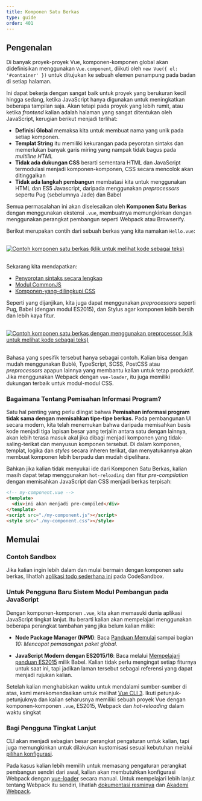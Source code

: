 ```yaml
---
title: Komponen Satu Berkas
type: guide
order: 401
---
```


## Pengenalan

Di banyak proyek-proyek Vue, komponen-komponen global akan didefinisikan menggunakan `Vue.component`, diikuti oleh `new Vue({ el: '#container' })` untuk ditujukan ke sebuah elemen penampung pada badan di setiap halaman.

Ini dapat bekerja dengan sangat baik untuk proyek yang berukuran kecil hingga sedang, ketika JavaScript hanya digunakan untuk meningkatkan beberapa tampilan saja. Akan tetapi pada proyek yang lebih rumit, atau ketika _frontend_ kalian adalah halaman yang sangat ditentukan oleh JavaScript, kerugian berikut menjadi terlihat:

- **Definisi Global** memaksa kita untuk membuat nama yang unik pada setiap komponen.
- **Templat String** itu memiliki kekurangan pada peyorotan sintaks dan memerlukan banyak garis miring yang nampak tidak bagus pada _multiline HTML_
- **Tidak ada dukungan CSS** berarti sementara HTML dan JavaScript termodulasi menjadi komponen-komponen, CSS secara mencolok akan ditinggalkan
- **Tidak ada langkah pembangun** membatasi kita untuk menggunakan HTML dan ES5 Javascript, daripada menggunakan _preprocessors_ sepertu Pug (sebelumnya Jade) dan Babel

Semua permasalahan ini akan diselesaikan oleh **Komponen Satu Berkas** dengan menggunakan ekstensi `.vue`, membuatnya memungkinkan dengan menggunakan perangkat pembangun seperti Webpack atau Browserify.

Berikut merupakan contih dari sebuah berkas yang kita namakan `Hello.vue`:

<a href="https://gist.github.com/chrisvfritz/e2b6a6110e0829d78fa4aedf7cf6b235" target="_blank" rel="noopener noreferrer"><img src="/images/vue-component.png" alt="Contoh komponen satu berkas (klik untuk melihat kode sebagai teks)" style="display: block; margin: 30px auto;"></a>

Sekarang kita mendapatkan:

- [Penyorotan sintaks secara lengkap](https://github.com/vuejs/awesome-vue#source-code-editing)
- [Modul CommonJS](https://webpack.js.org/concepts/modules/#what-is-a-webpack-module)
- [Komponen-yang-dilingkupi CSS](https://vue-loader.vuejs.org/en/features/scoped-css.html)

Seperti yang dijanjikan, kita juga dapat menggunakan _preprocessors_ seperti Pug, Babel (dengan modul ES2015), dan Stylus agar komponen lebih bersih dan lebih kaya fitur.

<a href="https://gist.github.com/chrisvfritz/1c9f2daea9bc078dcb47e9a82e5f7587" target="_blank" rel="noopener noreferrer"><img src="/images/vue-component-with-preprocessors.png" alt="Contoh komponen satu berkas dengan menggunakan preprocessor (klik untuk melihat kode sebagai teks)" style="display: block; margin: 30px auto;"></a>

Bahasa yang spesifik tersebut hanya sebagai contoh. Kalian bisa dengan mudah menggunakan Bublé, TypeScript, SCSS, PostCSS atau _preprocessors_ apapun lainnya yang membantu kalian untuk tetap produktif. Jika menggunakan Webpack dengan `vue-loader`, itu juga memiliki dukungan terbaik untuk modul-modul CSS.

### Bagaimana Tentang Pemisahan Informasi Program?

Satu hal penting yang perlu diingat bahwa **Pemisahan informasi program tidak sama dengan memisahkan tipe-tipe berkas.** Pada pembangunan UI secara modern, kita telah menemukan bahwa daripada memisahkan basis kode menjadi tiga lapisan besar yang terjalin antara satu dengan lainnya, akan lebih terasa masuk akal jika dibagi menjadi komponen yang tidak-saling-terikat dan menyusun komponen tersebut. Di dalam komponen, templat, logika dan _styles_ secara inheren terikat, dan menyatukannya akan membuat komponen lebih berpadu dan mudah dipelihara.

Bahkan jika kalian tidak menyukai ide dari Komponen Satu Berkas, kalian masih dapat tetap menggunakan `hot-reloading` dan fitur _pre-compilation_ dengan memisahkan JavaScript dan CSS menjadi berkas terpisah:

``` html
<!-- my-component.vue -->
<template>
  <div>ini akan menjadi pre-compiled</div>
</template>
<script src="./my-component.js"></script>
<style src="./my-component.css"></style>
```

## Memulai

### Contoh Sandbox

Jika kalian ingin lebih dalam dan mulai bermain dengan komponen satu berkas, lihatlah [aplikasi todo sederhana ini](https://codesandbox.io/s/o29j95wx9) pada CodeSandbox.

### Untuk Pengguna Baru Sistem Modul Pembangun pada JavaScript

Dengan komponen-komponen `.vue`, kita akan memasuki dunia aplikasi JavaScript tingkat lanjut. Itu berarti kalian akan mempelajari menggunakan beberapa perangkat tambahan yang jika belum kalian miliki:

- **Node Package Manager (NPM)**: Baca [Panduan Memulai](https://docs.npmjs.com/getting-started/what-is-npm) sampai bagian _10: Mencopot pemasangan paket global_.

- **JavaScript Modern dengan ES2015/16**: Baca melalui [Mempelajari panduan ES2015](https://babeljs.io/docs/learn-es2015/) milik Babel. Kalian tidak perlu mengingat setiap fiturnya untuk saat ini, tapi jadikan laman tersebut sebagai referensi yang dapat menjadi rujukan kalian.

Setelah kalian menghabiskan waktu untuk mendalami sumber-sumber di atas, kami merekomendasikan untuk melihat [Vue CLI 3](https://cli.vuejs.org/). Ikuti petunjuk-petunjuknya dan kalian seharusnya memiliki sebuah proyek Vue dengan komponen-komponen `.vue`, ES2015, Webpack dan _hot-reloading_ dalam waktu singkat

<!-- ### For Advanced Users -->
### Bagi Pengguna Tingkat Lanjut

<!-- The CLI takes care of most of the tooling configurations for you, but also allows fine-grained customization through its own [config options](https://cli.vuejs.org/config/). -->
CLI akan menjadi sebagian besar perangkat pengaturan untuk kalian, tapi juga memungkinkan untuk dilakukan kustomisasi sesuai kebutuhan melalui [pilihan konfigurasi](https://cli.vuejs.org/config/).

<!-- In case you prefer setting up your own build setup from scratch, you will need to manually configure webpack with [vue-loader](https://vue-loader.vuejs.org). To learn more about webpack itself, check out [their official docs](https://webpack.js.org/configuration/) and [Webpack Academy](https://webpack.academy/p/the-core-concepts). -->
Pada kasus kalian lebih memilih untuk memasang pengaturan perangkat pembangun sendiri dari awal, kalian akan membutuhkan konfigurasi Webpack dengan [vue-loader](https://vue-loader.vuejs.org) secara manual. Untuk mempelajari lebih lanjut tentang Webpack itu sendiri, lihatlah [dokumentasi resminya](https://webpack.js.org/configuration/) dan [Akademi Webpack](https://webpack.academy/p/the-core-concepts).
